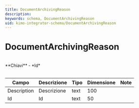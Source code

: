 ```yaml
---
title: DocumentArchivingReason
description:
keywords: schema, DocumentArchivingReason
uid: kimo-integrator-schema/DocumentArchivingReason
---
```


# DocumentArchivingReason

<br>
**Chiavi**
- *Id*
<br><br>

| Campo | Descrizione | Tipo | Dimensione | Note |
| --- | --- | --- | --- | --- |
| Description | Descrizione | text | 100 |  |
| Id | Id | text | 50 |  |

